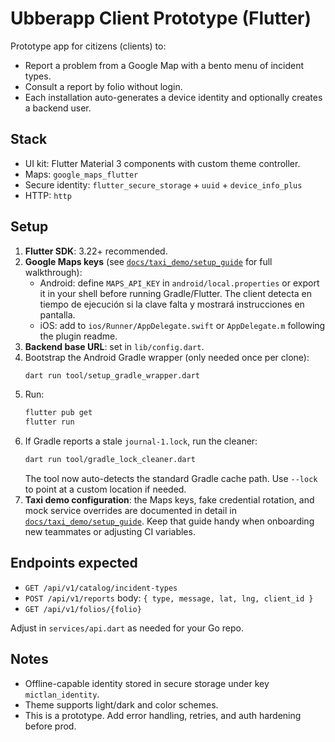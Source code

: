 
# Ubberapp Client Prototype (Flutter)

Prototype app for citizens (clients) to:
- Report a problem from a Google Map with a bento menu of incident types.
- Consult a report by folio without login.
- Each installation auto-generates a device identity and optionally creates a backend user.

## Stack
- UI kit: Flutter Material 3 components with custom theme controller.
- Maps: `google_maps_flutter`
- Secure identity: `flutter_secure_storage` + `uuid` + `device_info_plus`
- HTTP: `http`

## Setup
1. **Flutter SDK**: 3.22+ recommended.
2. **Google Maps keys** (see [`docs/taxi_demo/setup_guide`](docs/taxi_demo/setup_guide/README.md) for full walkthrough):
   - Android: define `MAPS_API_KEY` in `android/local.properties` or export it in your shell before running Gradle/Flutter. The
     client detecta en tiempo de ejecución si la clave falta y mostrará instrucciones en pantalla.
   - iOS: add to `ios/Runner/AppDelegate.swift` or `AppDelegate.m` following the plugin readme.
3. **Backend base URL**: set in `lib/config.dart`.
4. Bootstrap the Android Gradle wrapper (only needed once per clone):
   ```bash
   dart run tool/setup_gradle_wrapper.dart
   ```
5. Run:
   ```bash
   flutter pub get
   flutter run
   ```
6. If Gradle reports a stale `journal-1.lock`, run the cleaner:
   ```bash
   dart run tool/gradle_lock_cleaner.dart
   ```
   The tool now auto-detects the standard Gradle cache path. Use `--lock` to point at a custom location if needed.
7. **Taxi demo configuration**: the Maps keys, fake credential rotation, and mock service overrides are documented in detail in
   [`docs/taxi_demo/setup_guide`](docs/taxi_demo/setup_guide/README.md). Keep that guide handy when onboarding new teammates or
   adjusting CI variables.

## Endpoints expected
- `GET /api/v1/catalog/incident-types`
- `POST /api/v1/reports` body: `{ type, message, lat, lng, client_id }`
- `GET /api/v1/folios/{folio}`

Adjust in `services/api.dart` as needed for your Go repo.

## Notes
- Offline-capable identity stored in secure storage under key `mictlan_identity`.
- Theme supports light/dark and color schemes.
- This is a prototype. Add error handling, retries, and auth hardening before prod.
